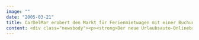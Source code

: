```yaml
---
image: ""
date: "2005-03-21"
title: CarDelMar erobert den Markt für Ferienmietwagen mit einer Buchungswebsite von SinnerSchrader Studios
content: <div class="newsbody"><p><strong>Der neue Urlaubsauto-Onlinebroker CarDelMar vertraut auf die Touristik-Kompetenz von SinnerSchrader Studios. Das gesamte Internetgeschäft von CarDelMar hat die Hamburger Kreativagentur entwickelt vom Buchungssystem bis zum Kreativkonzept für Design und Vermarktung. Das Suchmaschinen-Marketing verantwortet SinnerSchrader Media.</strong></p><p>CarDelMar ist Urlaubsfeeling von Anfang an. Dieses Markenversprechen steht im Zentrum der Einführungskampagne, mit der das serviceorientierte Internetangebot auf cardelmar.com beworben wird. CarDelMar geht mit elf europäischen Destinationen an den Start und will sein Angebot bereits in den ersten drei Monaten auf 22 Destinationen ausbauen. SinnerSchrader Studios konnte CarDelMar insbesondere mit seinen Referenzen in den Bereichen Touristik und Mobilität überzeugen.</p></div>
---
```

